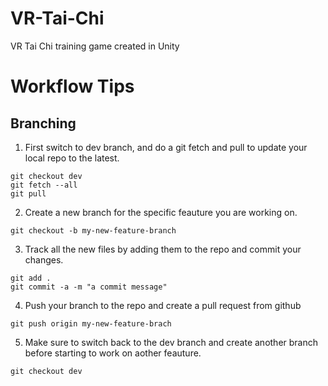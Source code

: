 # VR-Tai-Chi
VR Tai Chi training game created in Unity


# Workflow Tips
## Branching

1. First switch to dev branch, and do a git fetch and pull to update your local repo to the latest.

```
git checkout dev
git fetch --all
git pull
```

2. Create a new branch for the specific feauture you are working on.

```
git checkout -b my-new-feature-branch
```

3. Track all the new files by adding them to the repo and commit your changes.

```
git add .
git commit -a -m "a commit message"
```

4. Push your branch to the repo and create a pull request from github

```
git push origin my-new-feature-brach
```

5. Make sure to switch back to the dev branch and create another branch before starting to work on aother feauture.

```
git checkout dev
```